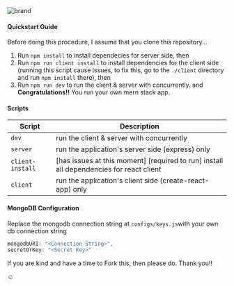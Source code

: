 ![brand](https://github.com/eclair-29/mernstack-boilerplate/blob/master/__mern-md-brand.jpg)

#### Quickstart Guide
Before doing this procedure, I assume that you clone this repository...

1. Run `npm install` to install dependecies for server side, then
2. Run `npm run client install` to install dependencies for the client side (running this script cause issues, to fix this, go to the `./client` directory and run `npm install` there), then
3. Run  `npm run dev` to run the client & server with concurrently. and __Congratulations!!__ You run your own mern stack app.

#### Scripts
| Script           | Description                                                                             |
| ---------------- | --------------------------------------------------------------------------------------- |
| `dev`            | run the client & server with concurrently                                               |
| `server`         | run the application's server side (express) only                                        |
| `client-install` | [has issues at this moment] [required to run] install all dependencies for react client |
| `client`         | run the application's client side (create-react-app) only                               |

#### MongoDB Configuration
Replace the mongodb connection string at `configs/keys.js`with your own db connection string
```javascript
mongodbURI: "<Connection String>",
secretOrKey: "<Secret Key>"
```

If you are kind and have a time to Fork this, then please do. Thank you!!

:relaxed:
